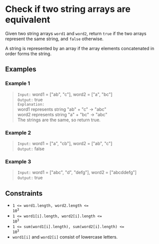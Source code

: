 # Check if two string arrays are equivalent

Given two string arrays `word1` and `word2`, return `true` if the two arrays represent the same string, and `false` otherwise.

A string is represented by an array if the array elements concatenated in order forms the string.

## Examples
### Example 1
> `Input:` word1 = ["ab", "c"], word2 = ["a", "bc"]  
> `Output:` true  
> `Explanation:`  
> word1 represents string "ab" + "c" -> "abc"  
> word2 represents string "a" + "bc" -> "abc"  
> The strings are the same, so return true.

### Example 2
> `Input:` word1 = ["a", "cb"], word2 = ["ab", "c"]  
> `Output:` false

### Example 3
> `Input:` word1  = ["abc", "d", "defg"], word2 = ["abcddefg"]  
> `Output:` true
 

## Constraints
- <code>1 <= word1.length, word2.length <= 10<sup>3</sup></code>
- <code>1 <= word1[i].length, word2[i].length <= 10<sup>3</sup></code>
- <code>1 <= sum(word1[i].length), sum(word2[i].length) <= 10<sup>3</sup></code>
- `word1[i]` and `word2[i]` consist of lowercase letters.